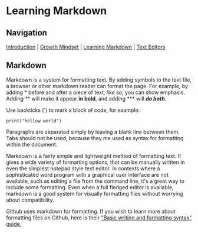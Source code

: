 # Learning Markdown

## Navigation

[Introduction](https://frazmatic.github.io/reading-notes/) | [Growth Mindset](https://frazmatic.github.io/reading-notes/growth-mindset) | [Learning Markdown](https://frazmatic.github.io/reading-notes/learning-markdown) | [Text Editors](https://frazmatic.github.io/reading-notes/text-editor)

## Markdown

Markdown is a system for formatting text. By adding symbols to the text file, a browser or other markdown reader can format the page. For example, by adding \* before and after a piece of text, *like so*, you can show emphasis. Adding \*\* will make it appear **in bold**, and adding \*\*\* will ***do both***.

Use backticks \(\`\) to mark a block of code, for example: 

`print("hellow world")`

Paragraphs are separated simply by leaving a blank line between them. Tabs should not be used, because they me used as syntax for formatting within the document.

Markdown is a fairly simple and lightweight method of formatting text. It gives a wide variety of formatting options, that can be manually written in even the simplest notepad style text editor. In contexts where a sophisticated word program with a graphical user interface are not available, such as editing a file from the command line, it's a great way to include some formatting. Even when a full fledged editor is available, markdown is a good system for visually formatting files without worrying about compatibility.

Github uses markdown for formatting. If you wish to learn more about formatting files on Github, here is their ["Basic writing and formatting syntax" guide.](https://docs.github.com/en/get-started/writing-on-github/getting-started-with-writing-and-formatting-on-github/basic-writing-and-formatting-syntax)
